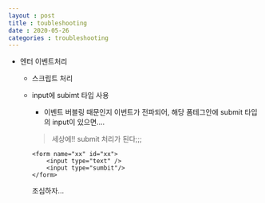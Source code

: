 ```yaml
---
layout : post
title : toubleshooting
date : 2020-05-26
categories : troubleshooting
---
```


+ 엔터 이벤트처리
	+ 스크립트 처리
	+ input에 subimt 타입 사용
		+ 이벤트 버블링 때문인지 이번트가 전파되어, 해당 폼테그안에 submit 타입의 input이 있으면....
		> 세상에!! submit 처리가 된다;;;
		
		```
		<form name="xx" id="xx">
			<input type="text" /> 
			<input type="sumbit"/>
		</form>
		```
		
		조심하자...
